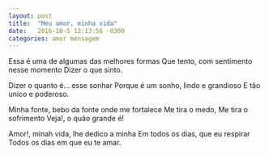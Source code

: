 ```yaml
---
layout: post
title:  "Meu amor, minha vida"
date:   2016-10-5 12:13:56 -0300
categories: amor mensagem
---
```

Essa é uma de algumas das melhores formas
Que tento, com sentimento nesse momento
Dizer o que sinto.

Dizer o quanto é... esse sonhar
Porque é um sonho, lindo e grandioso
E tão unico e poderoso.

Minha fonte, bebo da fonte onde me fortalece
Me tira o medo, Me tira o sofrimento
Veja!, o quão grande é!

Amor!, minah vida, lhe dedico a minha
Em todos os dias, que eu respirar
Todos os dias em que eu te amar.

